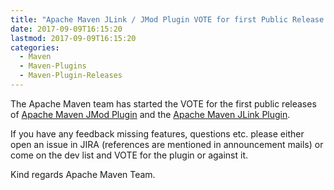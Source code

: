 ```yaml
---
title: "Apache Maven JLink / JMod Plugin VOTE for first Public Release started"
date: 2017-09-09T16:15:20
lastmod: 2017-09-09T16:15:20
categories:
  - Maven
  - Maven-Plugins
  - Maven-Plugin-Releases
---
```

The Apache Maven team has started the VOTE for the first public releases 
of [Apache Maven JMod Plugin](https://www.mail-archive.com/dev@maven.apache.org/msg114779.html)
 and the [Apache Maven JLink Plugin](https://www.mail-archive.com/dev@maven.apache.org/msg114780.html).

If you have any feedback missing features, questions etc. please either open an issue in JIRA (references
are mentioned in announcement mails) or come on the dev list and VOTE for the plugin or against it.

Kind regards
Apache Maven Team.
